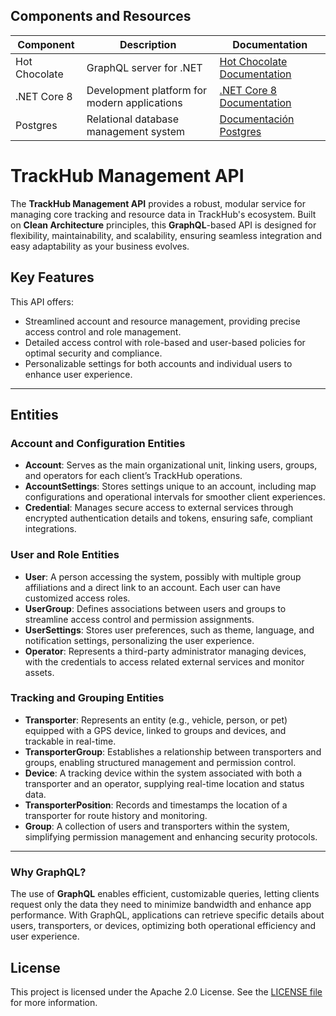 ﻿## Components and Resources

| Component                | Description                                           | Documentation                                                                 |
|--------------------------|-------------------------------------------------------|-------------------------------------------------------------------------------|
| Hot Chocolate            | GraphQL server for .NET                               | [Hot Chocolate Documentation](https://chillicream.com/docs/hotchocolate/v13)  |
| .NET Core 8              | Development platform for modern applications          | [.NET Core 8 Documentation](https://learn.microsoft.com/en-us/dotnet/core/whats-new/dotnet-8/overview) |
| Postgres                 | Relational database management system                 | [Documentación Postgres](https://www.postgresql.org/)                         |

# TrackHub Management API

The **TrackHub Management API** provides a robust, modular service for managing core tracking and resource data in TrackHub's ecosystem. Built on **Clean Architecture** principles, this **GraphQL**-based API is designed for flexibility, maintainability, and scalability, ensuring seamless integration and easy adaptability as your business evolves.

## Key Features

This API offers:
- Streamlined account and resource management, providing precise access control and role management.
- Detailed access control with role-based and user-based policies for optimal security and compliance.
- Personalizable settings for both accounts and individual users to enhance user experience.

---

## Entities

### Account and Configuration Entities

- **Account**: Serves as the main organizational unit, linking users, groups, and operators for each client’s TrackHub operations.
- **AccountSettings**: Stores settings unique to an account, including map configurations and operational intervals for smoother client experiences.
- **Credential**: Manages secure access to external services through encrypted authentication details and tokens, ensuring safe, compliant integrations.

### User and Role Entities

- **User**: A person accessing the system, possibly with multiple group affiliations and a direct link to an account. Each user can have customized access roles.
- **UserGroup**: Defines associations between users and groups to streamline access control and permission assignments.
- **UserSettings**: Stores user preferences, such as theme, language, and notification settings, personalizing the user experience.
- **Operator**: Represents a third-party administrator managing devices, with the credentials to access related external services and monitor assets.

### Tracking and Grouping Entities

- **Transporter**: Represents an entity (e.g., vehicle, person, or pet) equipped with a GPS device, linked to groups and devices, and trackable in real-time.
- **TransporterGroup**: Establishes a relationship between transporters and groups, enabling structured management and permission control.
- **Device**: A tracking device within the system associated with both a transporter and an operator, supplying real-time location and status data.
- **TransporterPosition**: Records and timestamps the location of a transporter for route history and monitoring.
- **Group**: A collection of users and transporters within the system, simplifying permission management and enhancing security protocols.

---

### Why GraphQL?

The use of **GraphQL** enables efficient, customizable queries, letting clients request only the data they need to minimize bandwidth and enhance app performance. With GraphQL, applications can retrieve specific details about users, transporters, or devices, optimizing both operational efficiency and user experience.

## License

This project is licensed under the Apache 2.0 License. See the [LICENSE file](https://www.apache.org/licenses/LICENSE-2.0) for more information.